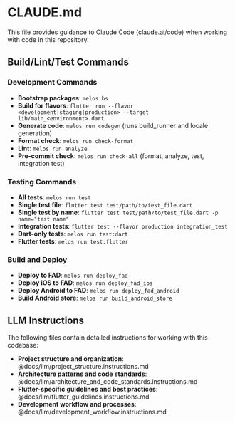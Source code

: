 # CLAUDE.md

This file provides guidance to Claude Code (claude.ai/code) when working with code in this repository.

## Build/Lint/Test Commands

### Development Commands

- **Bootstrap packages**: `melos bs`
- **Build for flavors**: `flutter run --flavor <development|staging|production> --target lib/main_<environment>.dart`
- **Generate code**: `melos run codegen` (runs build_runner and locale generation)
- **Format check**: `melos run check-format`
- **Lint**: `melos run analyze`
- **Pre-commit check**: `melos run check-all` (format, analyze, test, integration test)

### Testing Commands

- **All tests**: `melos run test`
- **Single test file**: `flutter test test/path/to/test_file.dart`
- **Single test by name**: `flutter test test/path/to/test_file.dart -p name="test name"`
- **Integration tests**: `flutter test --flavor production integration_test`
- **Dart-only tests**: `melos run test:dart`
- **Flutter tests**: `melos run test:flutter`

### Build and Deploy

- **Deploy to FAD**: `melos run deploy_fad`
- **Deploy iOS to FAD**: `melos run deploy_fad_ios`
- **Deploy Android to FAD**: `melos run deploy_fad_android`
- **Build Android store**: `melos run build_android_store`

## LLM Instructions

The following files contain detailed instructions for working with this codebase:

- **Project structure and organization**: @docs/llm/project_structure.instructions.md
- **Architecture patterns and code standards**: @docs/llm/architecture_and_code_standards.instructions.md
- **Flutter-specific guidelines and best practices**: @docs/llm/flutter_guidelines.instructions.md
- **Development workflow and processes**: @docs/llm/development_workflow.instructions.md
